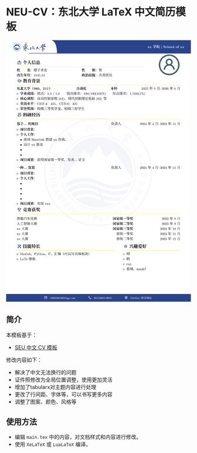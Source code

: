 # NEU-CV：东北大学 LaTeX 中文简历模板

![](./docs/CV-preview.png)

## 简介

本模板基于：

- [SEU 中文 CV 模板](https://www.overleaf.com/latex/templates/seu-cv-dong-nan-da-xue-latex-zhong-wen-jian-li-mo-ban/jyzpthvnbmpm)

修改内容如下：
- 解决了中文无法换行的问题
- 证件照修改为全局位置调整，使用更加灵活
- 增加了tabularx对主题内容进行处理
- 更改了行间距、字体等，可以书写更多内容
- 调整了图案、颜色、风格等

## 使用方法

- 编辑 `main.tex` 中的内容，对文档样式和内容进行修改。
- 使用 `XeLaTeX` 或 `LuaLaTeX` 编译。
